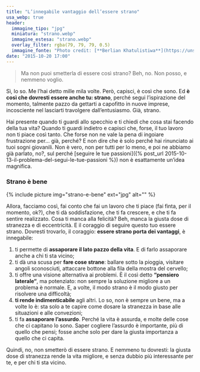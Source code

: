 ```yaml
---
title: "L’innegabile vantaggio dell’essere strano"
usa_webp: true
header:
  immagine_tipo: "jpg"
  miniatura: "strano.webp"
  immagine_estesa: "strano.webp"
  overlay_filter: rgba(79, 79, 79, 0.5)
  immagine_fonte: "Photo credit: [**Berlian Khatulistiwa**](https://unsplash.com/@bearlion)"
date: "2015-10-20 17:00"
---
```


> Ma non puoi smetterla di essere così strano?
> Beh, no. Non posso, e nemmeno voglio.

Sì, lo so. Me l’hai detto mille mila volte. Però, capisci, è così che sono. Ed **è così che dovresti essere anche tu: strano**, perché segui l’ispirazione del momento, talmente pazzo da gettarti a capofitto in nuove imprese, incosciente nel lasciarti travolgere dall’entusiasmo. Già, strano.

Hai presente quando ti guardi allo specchio e ti chiedi che cosa stai facendo della tua vita? Quando ti guardi indietro e capisci che, forse, il tuo lavoro non ti piace così tanto. Che forse non ne vale la pena di ingoiare frustrazione per… già, perché? E non dire che è solo perché hai rinunciato ai tuoi sogni giovanili. Non è vero, non per tutti per lo meno, e poi ne abbiamo già parlato, no?, sul perché [seguire le tue passioni]({% post_url 2015-10-13-il-problema-del-segui-le-tue-passioni %}) non è esattamente un’idea magnifica.

### Strano è bene

{% include picture img="strano-e-bene" ext="jpg" alt="" %}

Allora, facciamo così, fai conto che fai un lavoro che ti piace (fai finta, per il momento, ok?), che ti dà soddisfazione, che ti fa crescere, e che ti fa sentire realizzato. Cosa ti manca alla felicità? Beh, manca la giusta dose di stranezza e di eccentricità. E il coraggio di seguire questo tuo essere strano. Dovresti trovarlo, il coraggio: **essere strano porta dei vantaggi**, è innegabile:

  1. ti permette di **assaporare il lato pazzo della vita**. E di farlo assaporare anche a chi ti sta vicino;
  2. ti dà una scusa per **fare cose strane**: ballare sotto la pioggia, visitare angoli sconosciuti, attaccare bottone alla fila della mostra del cervello;
  3. ti offre una visione alternativa ai problemi. È il così detto **“pensiero laterale“**, ma potenziato: non sempre la soluzione migliore a un problema è normale. E, a volte, il modo strano è il modo giusto per risolvere una difficoltà;
  4. **ti rende indimenticabile** agli altri. Lo so, non è sempre un bene, ma a volte lo è: sta solo a te capire come dosare la stranezza in base alle situazioni e alle convezioni;
  5. ti fa **assaporare l’assurdo**. Perché la vita è assurda, e molte delle cose che ci capitano lo sono. Saper cogliere l’assurdo è importante, più di quello che pensi; fosse anche solo per dare la giusta importanza a quello che ci capita.

Quindi, no, non smetterò di essere strano. E nemmeno tu dovresti: la giusta dose di stranezza rende la vita migliore, e senza dubbio più interessante per te, e per chi ti sta vicino.
